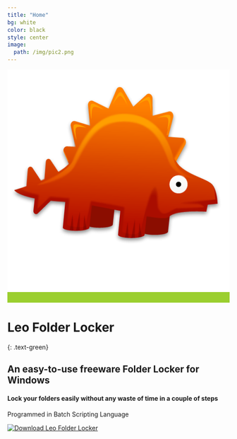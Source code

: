 ```yaml
---
title: "Home"
bg: white
color: black
style: center
image: 
  path: /img/pic2.png
---
```


<span class="fa-stack subtlecircle" style="font-size:100px; background:#9bcf2f;">
  <i class="fa fa-circle fa-stack-2x text-white"></i>
  <i class="fa fa-stack-1x"><img src="img/1.png" alt="Leo Folder Locker"/></i>
</span>

# Leo Folder Locker
{: .text-green}


## An easy-to-use freeware Folder Locker for Windows

#### Lock your folders easily without any waste of time in a couple of steps

Programmed in Batch Scripting Language

[![Download Leo Folder Locker](https://img.shields.io/badge/Leo%20Folder%20Locker-Download%20Now-brightgreen.svg)](https://sourceforge.net/projects/leosoftlocker/files/latest/download)
